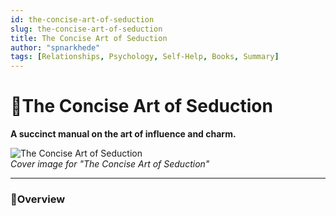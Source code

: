 ```yaml
---
id: the-concise-art-of-seduction
slug: the-concise-art-of-seduction
title: The Concise Art of Seduction
author: "spnarkhede"
tags: [Relationships, Psychology, Self-Help, Books, Summary]
---
```


# 📒The Concise Art of Seduction

**A succinct manual on the art of influence and charm.**

![The Concise Art of Seduction](/books/covers/conciseArtOfSeduction.jpg)  
*Cover image for "The Concise Art of Seduction"*

---

### 📖Overview